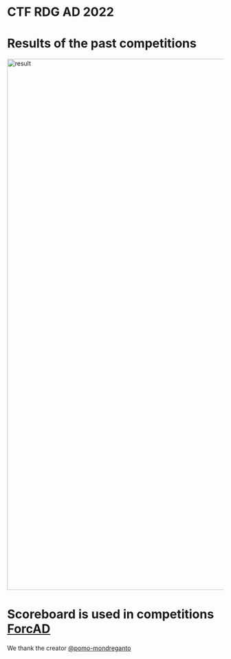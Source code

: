 # CTF RDG AD 2022

# Results of the past competitions
<img width="1233" alt="result" src="https://user-images.githubusercontent.com/103483328/193965971-25ed6eec-a8a1-4c11-9623-83e23c70da4c.png">

# Scoreboard is used in competitions [ForcAD](https://github.com/pomo-mondreganto/ForcAD)
We thank the creator [@pomo-mondreganto](https://github.com/pomo-mondreganto/)

